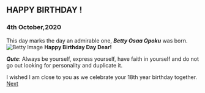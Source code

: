 ## HAPPY BIRTHDAY !

###  4th October,2020
This day marks the day an admirable one, _**Betty Osaa Opoku**_ was born.
![Betty Image](/docs/birthdayp.jpg)
**Happy Birthday Day Dear!**


_**Qute**_:  Always be yourself, express yourself, have faith in yourself and do not go out looking for personality and duplicate it.

I wished I am close to you as we celebrate your 18th year birthday together.
[Next](/login_for.html)

